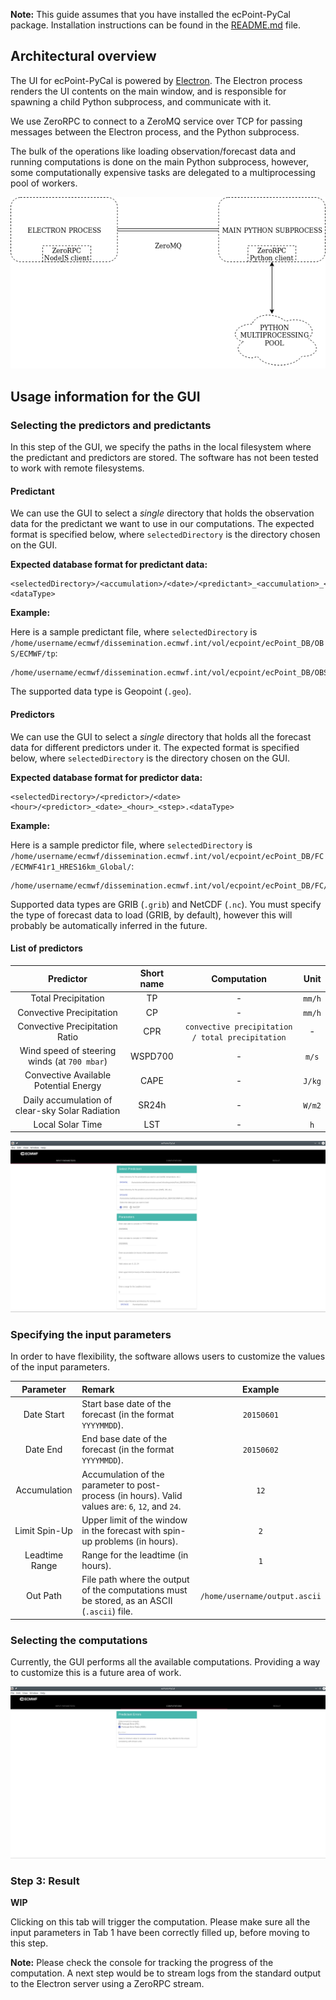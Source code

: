 **Note:** This guide assumes that you have installed the ecPoint-PyCal package. Installation instructions can be found in the [README.md](https://github.com/onyb/reobject/blob/master/README.md) file.

## Architectural overview

The UI for ecPoint-PyCal is powered by [Electron](https://electronjs.org). The Electron process renders the UI contents on the main window, and is responsible for spawning a child Python subprocess, and communicate with it.

We use ZeroRPC to connect to a ZeroMQ service over TCP for passing messages between the Electron process, and the Python subprocess.

The bulk of the operations like loading observation/forecast data and running computations is done on the main Python subprocess, however, some computationally expensive tasks are delegated to a multiprocessing pool of workers.

<p align="center"> 
  <img src="./architecture.png" />
</p>

## Usage information for the GUI

### Selecting the predictors and predictants

In this step of the GUI, we specify the paths in the local filesystem where the predictant and predictors are stored. The software has not been tested to work with remote filesystems.


#### Predictant

We can use the GUI to select a *single* directory that holds the observation data for the predictant we want to use in our computations. The expected format is specified below, where `selectedDirectory` is the directory chosen on the GUI.

**Expected database format for predictant data:**

```
<selectedDirectory>/<accumulation>/<date>/<predictant>_<accumulation>_<date>_<hour>.<dataType>

```

**Example:**

Here is a sample predictant file, where `selectedDirectory` is `/home/username/ecmwf/dissemination.ecmwf.int/vol/ecpoint/ecPoint_DB/OBS/ECMWF/tp`:

```
/home/username/ecmwf/dissemination.ecmwf.int/vol/ecpoint/ecPoint_DB/OBS/ECMWF/tp/Acc06h/20150601/tp_06_20150601_23.geo
```

The supported data type is Geopoint (`.geo`).

#### Predictors

We can use the GUI to select a *single* directory that holds all the forecast data for different predictors under it. The expected format is specified below, where `selectedDirectory` is the directory chosen on the GUI.

**Expected database format for predictor data:**

```
<selectedDirectory>/<predictor>/<date><hour>/<predictor>_<date>_<hour>_<step>.<dataType>
```

**Example:**

Here is a sample predictor file, where `selectedDirectory` is `/home/username/ecmwf/dissemination.ecmwf.int/vol/ecpoint/ecPoint_DB/FC/ECMWF41r1_HRES16km_Global/`:

```
/home/username/ecmwf/dissemination.ecmwf.int/vol/ecpoint/ecPoint_DB/FC/ECMWF41r1_HRES16km_Global/cape/2015060100/cape_20150601_00_10.grib
```

Supported data types are GRIB (`.grib`) and NetCDF (`.nc`). You must specify the type of forecast data to load (GRIB, by default), however this will probably be automatically inferred in the future.

#### List of predictors


| Predictor | Short name | Computation | Unit |
| :-------: | :--------: | :---------: | :--: |
| Total Precipitation | TP | - | `mm/h` |
| Convective Precipitation | CP | - | `mm/h` |
| Convective Precipitation Ratio | CPR | `convective precipitation / total precipitation` | - |
| Wind speed of steering winds (at `700 mbar`) | WSPD700 | - | `m/s` |
| Convective Available Potential Energy | CAPE | - | `J/kg` |
| Daily accumulation of clear-sky Solar Radiation | SR24h | - | `W/m2` |
| Local Solar Time | LST | - | `h` |


<p align="center">
  <img src="./page1.png" />
</p>


### Specifying the input parameters

In order to have flexibility, the software allows users to customize the values of the input parameters.

| Parameter | Remark | Example |
| :-------: | :----- | :-----: |
| Date Start | Start base date of the forecast (in the format `YYYYMMDD`). | `20150601` |
| Date End | End base date of the forecast (in the format `YYYYMMDD`). | `20150602` |
| Accumulation | Accumulation of the parameter to post-process (in hours). Valid values are: `6`, `12`, and `24`. | `12` |
| Limit Spin-Up | Upper limit of the window in the forecast with spin-up problems (in hours). | `2` |
| Leadtime Range | Range for the leadtime (in hours). | `1` |
| Out Path | File path where the output of the computations must be stored, as an ASCII (`.ascii`) file. | `/home/username/output.ascii` |

### Selecting the computations

Currently, the GUI performs all the available computations. Providing a way to customize this is a future area of work.


<p align="center">
  <img src="./page2.png" />
</p>


### Step 3: Result

**WIP**

Clicking on this tab will trigger the computation. Please make sure all the input parameters in Tab 1 have been correctly filled up, before moving to this step.

**Note:** Please check the console for tracking the progress of the computation. A next step would be to stream logs from the standard output to the Electron server using a ZeroRPC stream.
